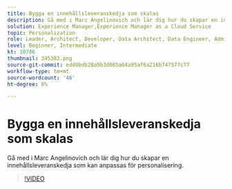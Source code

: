 ```yaml
---
title: Bygga en innehållsleveranskedja som skalas
description: Gå med i Marc Angelinovich och lär dig hur du skapar en innehållsleveranskedja som kan anpassas för personalisering.
solution: Experience Manager,Experience Manager as a Cloud Service
topic: Personalization
role: Leader, Architect, Developer, Data Architect, Data Engineer, Admin, User
level: Beginner, Intermediate
kt: 10786
thumbnail: 345382.png
source-git-commit: edd0bdb28a9b3d065a64a95af6a216b747577c77
workflow-type: tm+mt
source-wordcount: '46'
ht-degree: 0%

---
```



# Bygga en innehållsleveranskedja som skalas

Gå med i Marc Angelinovich och lär dig hur du skapar en innehållsleveranskedja som kan anpassas för personalisering.

>[!VIDEO](https://video.tv.adobe.com/v/345382/?quality=12&learn=on)
